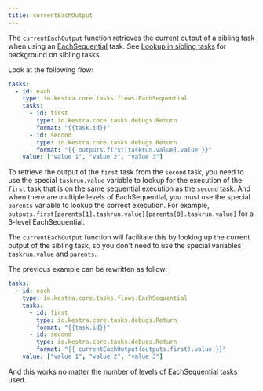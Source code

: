 ```yaml
---
title: currentEachOutput
---
```


The `currentEachOutput` function retrieves the current output of a sibling task when using an [EachSequential](/plugins/core/tasks/flows/io.kestra.core.tasks.flows.eachsequential) task. See [Lookup in sibling tasks](../../outputs.md#lookup-in-sibling-tasks) for background on sibling tasks.

Look at the following flow:

```yaml
tasks:
  - id: each
    type: io.kestra.core.tasks.flows.EachSequential
    tasks:
      - id: first
        type: io.kestra.core.tasks.debugs.Return
        format: "{{task.id}}"
      - id: second
        type: io.kestra.core.tasks.debugs.Return
        format: "{{ outputs.first[taskrun.value].value }}"
    value: ["value 1", "value 2", "value 3"]
```

To retrieve the output of the `first` task from the `second` task, you need to use the special `taskrun.value` variable to lookup for the execution of the `first` task that is on the same sequential execution as the `second` task.
And when there are multiple levels of EachSequential, you must use the special `parents` variable to lookup the correct execution. For example, `outputs.first[parents[1].taskrun.value][parents[0].taskrun.value]` for a 3-level EachSequential.

The `currentEachOutput` function will facilitate this by looking up the current output of the sibling task, so you don't need to use the special variables `taskrun.value` and `parents`.

The previous example can be rewritten as follow:

```yaml
tasks:
  - id: each
    type: io.kestra.core.tasks.flows.EachSequential
    tasks:
      - id: first
        type: io.kestra.core.tasks.debugs.Return
        format: "{{task.id}}"
      - id: second
        type: io.kestra.core.tasks.debugs.Return
        format: "{{ currentEachOutput(outputs.first).value }}"
    value: ["value 1", "value 2", "value 3"]
```

And this works no matter the number of levels of EachSequential tasks used.
